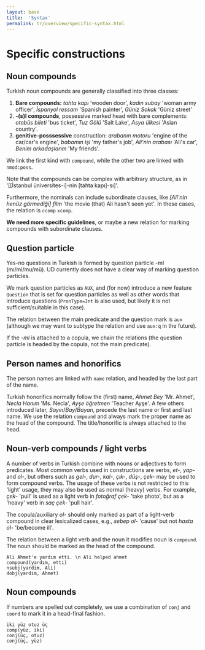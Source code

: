 ```yaml
---
layout: base
title:  'Syntax'
permalink: tr/overview/specific-syntax.html
---
```


# Specific constructions


## Noun compounds

Turkish noun compounds are generally classified into three classes:

1. **Bare compounds:** *tahta kapı* 'wooden door', 
   *kadın subay* 'woman army officer', 
   *İspanyol ressam* 'Spanish painter', 
   *Güniz Sokak* 'Güniz street'
2. **-(s)I compounds**, possessive marked head with bare complements:
   *otobüs bileti* 'bus ticket',
   *Tuz Gölü* 'Salt Lake',
   *Asya ülkesi* 'Asian country'.
3. **genitive-posssessive** construction:
   *arabanın motoru* 'engine of the car/car's engine',
   *babamın işi* 'my father's job',
   *Ali'nin arabası* 'Ali's car',
   *Benim arkadaşlarım* 'My friends'.

We link the first kind with `compound`, while the other two are linked
with `nmod:poss`.

Note that the compounds can be complex with arbitrary structure, as in
'[[İstanbul üniversites-i]-nin [tahta kapı]-sı]'.

Furthermore, the nominals can include subordinate clauses, like
*[Ali'nin henüz görmediği] film* 'the movie (that) Ali hasn't seen
yet'. In these cases, the relation is `ccomp` `xcomp`.

**We need more specific guidelines**, or maybe a new relation for marking compounds with subordinate clauses. 

## Question particle

Yes-no questions in Turkish is formed by question particle -mI
(mı/mi/mu/mü). UD currently does not have a clear way of marking
question particles.

We mark question particles as `AUX`, and (for now) introduce a new
feature `Question` that is set for question particles as well as
other words that introduce questions (`PronType=Int` is also used, but
likely it is not sufficient/suitable in this case).

The relation between the main predicate and the question mark is `aux`
(although we may want to subtype the relation and use `aux:q` in the future).

If the *-mI* is attached to a copula, we chain the relations (the
question particle is headed by the copula, not the main predicate).

## Person names and honorifics

The person names are linked with `name` relation, and headed by the last part of the name.

Turkish honorifics normally follow the (first) name, *Ahmet Bey*
'Mr. Ahmet', *Necla Hanım* 'Ms. Necla', *Ayşe öğretmen* 'Teacher
Ayşe'. A few others introduced later, *Sayın*/*Bay*/*Bayan*, precede
the last name or first and last name.
We use the relation `compound` and always mark the proper name as the head of the compound. The title/honorific is always attached to the head.

## Noun-verb compounds / light verbs

A number of verbs in Turkish combine with nouns or adjectives to form predicates.
Most common verbs used in constructions are verbs, *et-*, *yap-* and *ol-*, but others such as *gel-*, *dur-*, *kal-*, *çık-*, *düş-*, *çek-* may be used to form compound verbs.
The usage of these verbs is not restricted to this 'light' usage,
they may also be used as normal (heavy) verbs.
For example, *çek-* 'pull' is used as a light verb in *fotoğraf çek-* 'take photo', but as a 'heavy' verb in *saç çek-* 'pull hair'.

The copula/auxiliary  *ol-* should only marked as part of a light-verb compound in clear lexicalized cases, e.g., *sebep ol-* 'cause' but not *hasta ol-* 'be/become ill'.

The relation between a light verb and the noun it modifies noun is `compound`.
The noun should be marked as the head of the compound.

~~~~ sdparse
Ali Ahmet'e yardım etti. \n Ali helped ahmet
compound(yardım, etti)
nsubj(yardim, Ali)
dobj(yardim, Ahmet)
~~~~


## Noun compounds

If numbers are spelled out completely, we use a combination of `conj`
and `coord` to mark it in a head-final fashion.

~~~~ sdparse
iki yüz otuz üç 
comp(yüz, iki)
conj(üç, otuz)
conj(üç, yüz)

~~~~




